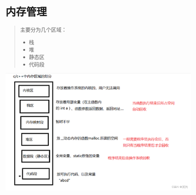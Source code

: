 # 内存管理

>主要分为几个区域：
>
>* 栈
>* 堆
>* 静态区
>* 代码段



![img](内存管理.assets/2c72cb778fbd4ac58490bebec3c8d0be.png)